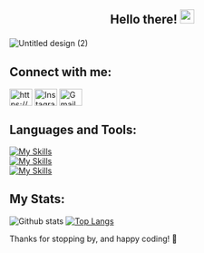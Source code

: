 ## <p align="center">Hello there!  <img src="https://media.giphy.com/media/hvRJCLFzcasrR4ia7z/giphy.gif" width="25px"></p>
![Untitled design (2)](https://github.com/zankhana46/zankhana46/assets/86908588/9bf4e66c-888d-4b17-9fa7-b8a0ebd0cf4a)


## Connect with me:
<p align="left">
<a href="https://www.linkedin.com/in/zankhana-mehta-505a8a212/" target="blank"><img align="center" src="https://raw.githubusercontent.com/rahuldkjain/github-profile-readme-generator/master/src/images/icons/Social/linked-in-alt.svg" alt="https://www.linkedin.com/in/ashita-verma-a39817203/" height="30" width="40" /></a>
<a href="https://www.instagram.com/zankhanaaaa/" target="blank"><img align="center" src="https://raw.githubusercontent.com/rahuldkjain/github-profile-readme-generator/master/src/images/icons/Social/instagram.svg" alt="Instagram" height="30" width="40" /></a>
<a href="mailto:zankhana.mehta02@gmail.com" target="blank"><img  align="center" alt="Gmail" src="https://img.shields.io/badge/Gmail-D14836?style=for-the-badge&logo=gmail&logoColor=white" height="30" width="40" /></a>
</p>

## Languages and Tools:
[![My Skills](https://skillicons.dev/icons?i=py,aws,tensorflow,pytorch,github,git,mysql)](https://skillicons.dev)  
[![My Skills](https://skillicons.dev/icons?i=mongodb,sqlite,postman,docker,kubernetes,linux,flask)](https://skillicons.dev)  
[![My Skills](https://skillicons.dev/icons?i=pandas,numpy,matplotlib,seaborn,tableau,powerbi)](https://skillicons.dev)  


## My Stats:
![Github stats](https://github-readme-stats.vercel.app/api?username=zankhana46) [![Top Langs](https://github-readme-stats.vercel.app/api/top-langs/?username=zankhana46&layout=compact)](https://github.com/zankhana46/github-readme-stats)


<p>Thanks for stopping by, and happy coding! 🚀</p>
